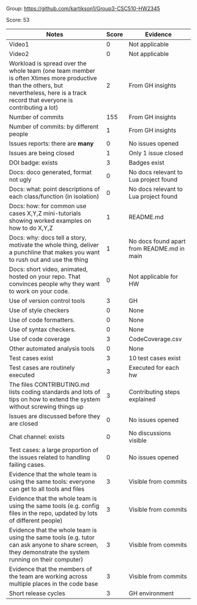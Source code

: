 Group: https://github.com/kartikson1/Group3-CSC510-HW2345

Score: 53

|Notes|Score|Evidence|
|-----|---------|---------|
|Video1| 0 | Not applicable | 
|Video2| 0 | Not applicable | 
|Workload is spread over the whole team (one team member is often Xtimes more productive than the others, but nevertheless, here is a track record that everyone is contributing a lot)| 2 | From GH insights |
|Number of commits| 155 | From GH insights |
|Number of commits: by different people| 1 | From GH insights |
|Issues reports: there are **many**| 0 | No issues opened |
|Issues are being closed| 1 | Only 1 issue closed |
|DOI badge: exists| 3 | Badges exist |
|Docs: doco generated, format not ugly | 0 | No docs relevant to Lua project found |
|Docs: what: point descriptions of each class/function (in isolation) | 0 | No docs relevant to Lua project found |
|Docs: how: for common use cases X,Y,Z mini-tutorials showing worked examples on how to do X,Y,Z| 1 | README.md |
|Docs: why: docs tell a story, motivate the whole thing, deliver a punchline that makes you want to rush out and use the thing| 1 | No docs found apart from README.md in main |
|Docs: short video, animated, hosted on your repo. That convinces people why they want to work on your code.| 0 | Not applicable for HW |
|Use of version control tools| 3 | GH |
|Use of style checkers | 0 | None |
|Use of code formatters. | 0 | None |
|Use of syntax checkers. | 0 | None |
|Use of code coverage | 3 | CodeCoverage.csv |
|Other automated analysis tools| 0 | None |
|Test cases exist| 3 | 10 test cases exist |
|Test cases are routinely executed| 3 | Executed for each hw |
|The files CONTRIBUTING.md lists coding standards and lots of tips on how to extend the system without screwing things up| 3 | Contributing steps explained |
|Issues are discussed before they are closed| 0 | No issues opened |
|Chat channel: exists| 0 | No discussions visible |
|Test cases: a large proportion of the issues related to handling failing cases.| 0 | No issues opened |
|Evidence that the whole team is using the same tools: everyone can get to all tools and files| 3 | Visible from commits |
|Evidence that the whole team is using the same tools (e.g. config files in the repo, updated by lots of different people)| 3 | Visible from commits |
|Evidence that the whole team is using the same tools (e.g. tutor can ask anyone to share screen, they demonstrate the system running on their computer)| 3 | Visible from commits |
|Evidence that the members of the team are working across multiple places in the code base| 3 | Visible from commits |
|Short release cycles | 3 | GH environment |
